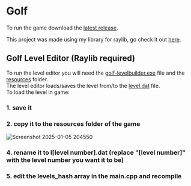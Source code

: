 # Golf

To run the game download the [latest release](https://github.com/anton2026gamca/Golf/releases).

This project was made using my library for raylib, go check it out [here](https://github.com/anton2026gamca/BetterRaylib).

## Golf Level Editor (Raylib required)

To run the level editor you will need the [golf-levelbuilder.exe](https://github.com/anton2026gamca/Golf/blob/main/golf-levelbuilder/golf-levelbuilder.exe) file and the [resources](https://github.com/anton2026gamca/Golf/tree/main/golf-levelbuilder/resources) folder.<br>
The level editor loads/saves the level from/to the [level.dat](https://github.com/anton2026gamca/Golf/blob/main/golf-levelbuilder/level.dat) file.<br>
To load the level in game:<br>
 ### 1. save it<br>
 ### 2. copy it to the resources folder of the game
 ![Screenshot 2025-01-05 204550](https://github.com/user-attachments/assets/a3dff3a7-ce17-4891-a642-4dacaff4188b)
 ### 4. rename it to l[level number].dat (replace "[level number]" with the level number you want it to be)<br>
 ### 5. edit the levels_hash array in the main.cpp and recompile

